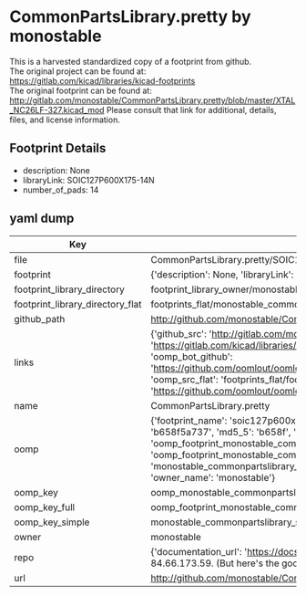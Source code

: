 # CommonPartsLibrary.pretty by monostable  
This is a harvested standardized copy of a footprint from github.  
The original project can be found at:  
https://gitlab.com/kicad/libraries/kicad-footprints  
The original footprint can be found at:
http://gitlab.com/monostable/CommonPartsLibrary.pretty/blob/master/XTAL_NC26LF-327.kicad_mod
Please consult that link for additional, details, files, and license information.  
## Footprint Details
* description: None  
* libraryLink: SOIC127P600X175-14N  
* number_of_pads: 14  
## yaml dump  
| Key | Value |  
| --- | --- |  
| file | CommonPartsLibrary.pretty/SOIC127P600X175-14N.kicad_mod |  
| footprint | {'description': None, 'libraryLink': 'SOIC127P600X175-14N', 'number_of_pads': 14} |  
| footprint_library_directory | footprint_library_owner/monostable_CommonPartsLibrary.pretty |  
| footprint_library_directory_flat | footprints_flat/monostable_commonpartslibrary_soic127p600x175_14n/working |  
| github_path | http://github.com/monostable/CommonPartsLibrary.pretty/blob/master/SOIC127P600X175-14N.kicad_mod |  
| links | {'github_src': 'http://gitlab.com/monostable/CommonPartsLibrary.pretty/blob/master/XTAL_NC26LF-327.kicad_mod', 'github_src_repo': 'https://gitlab.com/kicad/libraries/kicad-footprints', 'oomp_bot': 'footprints/monostable_commonpartslibrary_soic127p600x175_14n/working', 'oomp_bot_github': 'https://github.com/oomlout/oomlout_oomp_footprint_bot/tree/main/footprints/monostable_commonpartslibrary_soic127p600x175_14n/working', 'oomp_src_flat': 'footprints_flat/footprints_flat/monostable_commonpartslibrary_soic127p600x175_14n/working', 'oomp_src_flat_github': 'https://github.com/oomlout/oomlout_oomp_footprint_src/tree/main/footprints_flat/monostable_commonpartslibrary_soic127p600x175_14n/working'} |  
| name | CommonPartsLibrary.pretty |  
| oomp | {'footprint_name': 'soic127p600x175_14n', 'library_name': 'commonpartslibrary', 'md5': 'b658f5a737554c647601eb38ea6adbc9', 'md5_10': 'b658f5a737', 'md5_5': 'b658f', 'md5_6': 'b658f5', 'oomp_key': 'oomp_monostable_commonpartslibrary_soic127p600x175_14n', 'oomp_key_extra': 'oomp_footprint_monostable_commonpartslibrary_soic127p600x175_14n', 'oomp_key_full': 'oomp_footprint_monostable_commonpartslibrary_soic127p600x175_14n_b658f5', 'oomp_key_simple': 'monostable_commonpartslibrary_soic127p600x175_14n', 'original_filename': 'CommonPartsLibrary.pretty/SOIC127P600X175-14N.kicad_mod', 'owner_name': 'monostable'} |  
| oomp_key | oomp_monostable_commonpartslibrary_soic127p600x175_14n |  
| oomp_key_full | oomp_footprint_monostable_commonpartslibrary_soic127p600x175_14n |  
| oomp_key_simple | monostable_commonpartslibrary_soic127p600x175_14n |  
| owner | monostable |  
| repo | {'documentation_url': 'https://docs.github.com/rest/overview/resources-in-the-rest-api#rate-limiting', 'message': "API rate limit exceeded for 84.66.173.59. (But here's the good news: Authenticated requests get a higher rate limit. Check out the documentation for more details.)"} |  
| url | http://github.com/monostable/CommonPartsLibrary.pretty |  

